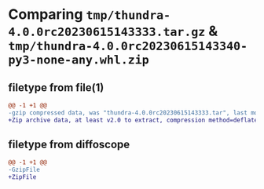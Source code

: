 # Comparing `tmp/thundra-4.0.0rc20230615143333.tar.gz` & `tmp/thundra-4.0.0rc20230615143340-py3-none-any.whl.zip`

## filetype from file(1)

```diff
@@ -1 +1 @@
-gzip compressed data, was "thundra-4.0.0rc20230615143333.tar", last modified: Thu Jun 15 14:33:34 2023, max compression
+Zip archive data, at least v2.0 to extract, compression method=deflate
```

## filetype from diffoscope

```diff
@@ -1 +1 @@
-GzipFile
+ZipFile
```

